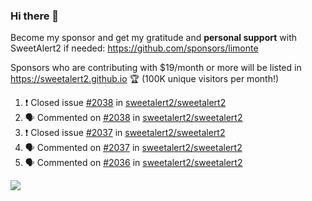 ### Hi there 👋

Become my sponsor and get my gratitude and **personal support** with SweetAlert2 if needed: https://github.com/sponsors/limonte

Sponsors who are contributing with $19/month or more will be listed in https://sweetalert2.github.io 🏆 (100K unique visitors per month!)

<!--START_SECTION:activity-->
1. ❗️ Closed issue [#2038](https://github.com//sweetalert2/sweetalert2/issues/2038) in [sweetalert2/sweetalert2](https://github.com//sweetalert2/sweetalert2)
2. 🗣 Commented on [#2038](https://github.com//sweetalert2/sweetalert2/issues/2038) in [sweetalert2/sweetalert2](https://github.com//sweetalert2/sweetalert2)
3. ❗️ Closed issue [#2037](https://github.com//sweetalert2/sweetalert2/issues/2037) in [sweetalert2/sweetalert2](https://github.com//sweetalert2/sweetalert2)
4. 🗣 Commented on [#2037](https://github.com//sweetalert2/sweetalert2/issues/2037) in [sweetalert2/sweetalert2](https://github.com//sweetalert2/sweetalert2)
5. 🗣 Commented on [#2036](https://github.com//sweetalert2/sweetalert2/issues/2036) in [sweetalert2/sweetalert2](https://github.com//sweetalert2/sweetalert2)
<!--END_SECTION:activity-->

![](https://github-readme-stats.vercel.app/api?username=limonte&theme=vue&show_icons=true)
